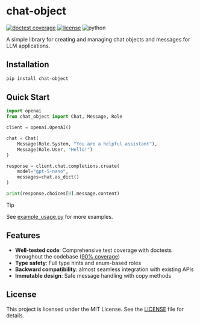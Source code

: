 # chat-object

[![doctest coverage](https://img.shields.io/badge/doctest-90%25_coverage-green)](https://gist.github.com/fresh-milkshake/48a14bcc9c753a99d0af6935eb96e056)
[![license](https://img.shields.io/badge/license-MIT-lightblue)](LICENSE.txt)
![python](https://img.shields.io/badge/python-3.8%2B-blue)

A simple library for creating and managing chat objects and messages for LLM applications.

## Installation

```bash
pip install chat-object
```

## Quick Start

```python
import openai
from chat_object import Chat, Message, Role

client = openai.OpenAI()

chat = Chat(
    Message(Role.System, "You are a helpful assistant"),
    Message(Role.User, "Hello!")
)

response = client.chat.completions.create(
    model="gpt-5-nano",
    messages=chat.as_dict()
)

print(response.choices[0].message.content)
```

> [!TIP]
> See [example_usage.py](example_usage.py) for more examples.

## Features

- **Well-tested code**: Comprehensive test coverage with doctests throughout the codebase ([90% coverage](https://gist.github.com/fresh-milkshake/48a14bcc9c753a99d0af6935eb96e056))
- **Type safety**: Full type hints and enum-based roles
- **Backward compatibility**: almost seamless integration with existing APIs
- **Immutable design**: Safe message handling with copy methods

## License

This project is licensed under the MIT License. See the [LICENSE](LICENSE) file for details.